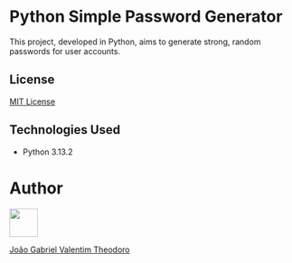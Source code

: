 # Python Simple Password Generator

This project, developed in Python, aims to generate strong, random passwords for user accounts.

## License

[MIT License](LICENSE.md)

## Technologies Used

- Python 3.13.2

# Author

<img src="https://avatars.githubusercontent.com/u/167941380?v=4" width="50" height="50" />

[João Gabriel Valentim Theodoro](https://github.com/JoaoGaValentim)
